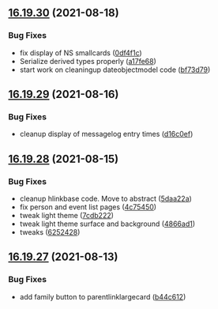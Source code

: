 ## [16.19.30](https://github.com/phandcock/GrampsView/compare/v16.19.29...v16.19.30) (2021-08-18)


### Bug Fixes

* fix display of NS smallcards ([0df4f1c](https://github.com/phandcock/GrampsView/commit/0df4f1c8c83e17c6c3a604040a820b6955c857e7))
* Serialize derived types properly ([a17fe68](https://github.com/phandcock/GrampsView/commit/a17fe683ca45922c20a4e33ee92f5d657d03207b))
* start work on cleaningup dateobjectmodel code ([bf73d79](https://github.com/phandcock/GrampsView/commit/bf73d79226bc8721a8535013d9c2a99290ea7b63))



## [16.19.29](https://github.com/phandcock/GrampsView/compare/v16.19.28...v16.19.29) (2021-08-16)


### Bug Fixes

* cleanup display of messagelog entry times ([d16c0ef](https://github.com/phandcock/GrampsView/commit/d16c0ef3667d5052dad48da8673dad34b3922952))



## [16.19.28](https://github.com/phandcock/GrampsView/compare/v16.19.27...v16.19.28) (2021-08-15)


### Bug Fixes

* cleanup hlinkbase code.  Move to abstract ([5daa22a](https://github.com/phandcock/GrampsView/commit/5daa22aa2d4490c106f27054730c4acba6871d7f))
* fix person and event list pages ([4c75450](https://github.com/phandcock/GrampsView/commit/4c7545010859745c68c14ec10e37c36a93cc78d8))
* tweak light theme ([7cdb222](https://github.com/phandcock/GrampsView/commit/7cdb2221072f8e6d8ff46f046a4074ecfe711616))
* tweak light theme surface and background ([4866ad1](https://github.com/phandcock/GrampsView/commit/4866ad197a025279490a4cca19933565bf83b6b4))
* tweaks ([6252428](https://github.com/phandcock/GrampsView/commit/6252428051d289259024fd67df14cff703667df0))



## [16.19.27](https://github.com/phandcock/GrampsView/compare/v16.19.26...v16.19.27) (2021-08-13)


### Bug Fixes

* add family button to parentlinklargecard ([b44c612](https://github.com/phandcock/GrampsView/commit/b44c612acf7ade769440d7ad317965c8f388201a))



